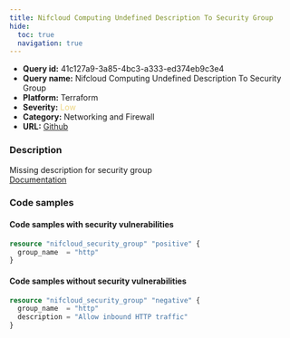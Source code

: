 ```yaml
---
title: Nifcloud Computing Undefined Description To Security Group
hide:
  toc: true
  navigation: true
---
```


<style>
  .highlight .hll {
    background-color: #ff171742;
  }
  .md-content {
    max-width: 1100px;
    margin: 0 auto;
  }
</style>

-   **Query id:** 41c127a9-3a85-4bc3-a333-ed374eb9c3e4
-   **Query name:** Nifcloud Computing Undefined Description To Security Group
-   **Platform:** Terraform
-   **Severity:** <span style="color:#edd57e">Low</span>
-   **Category:** Networking and Firewall
-   **URL:** [Github](https://github.com/Checkmarx/kics/tree/master/assets/queries/terraform/nifcloud/computing_security_group_description_undefined)

### Description
Missing description for security group<br>
[Documentation](https://registry.terraform.io/providers/nifcloud/nifcloud/latest/docs/resources/security_group#description)

### Code samples
#### Code samples with security vulnerabilities
```tf title="Positive test num. 1 - tf file" hl_lines="1"
resource "nifcloud_security_group" "positive" {
  group_name  = "http"
}

```


#### Code samples without security vulnerabilities
```tf title="Negative test num. 1 - tf file"
resource "nifcloud_security_group" "negative" {
  group_name  = "http"
  description = "Allow inbound HTTP traffic"
}

```
